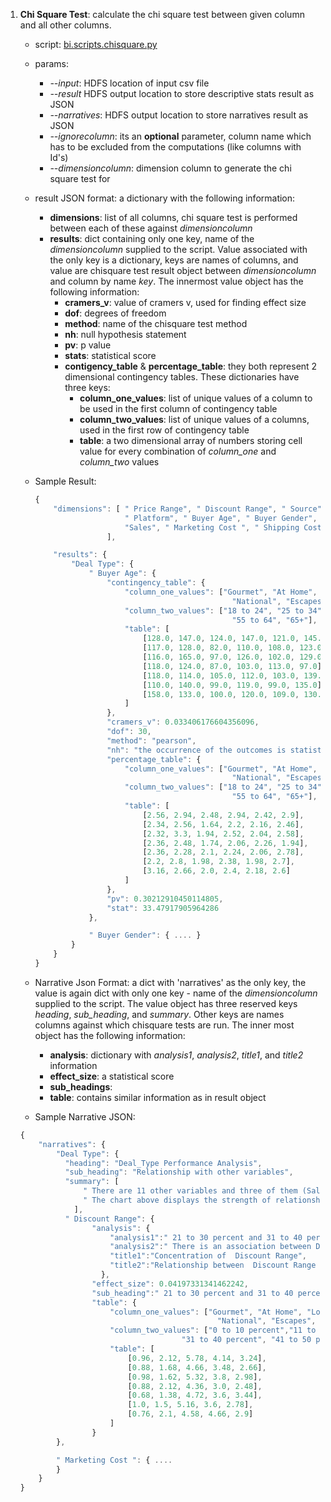 
1. **Chi Square Test**: calculate the chi square test between given column and all other columns.
    * script: [bi.scripts.chisquare.py](https://github.com/rammohan/marlabs-bi/blob/mitali_dev/bi/scripts/chisquare.py)
    * params:
        + *--input*: HDFS location of input csv file
        + *--result* HDFS output location to store descriptive stats result as JSON
        + *--narratives*: HDFS output location to store narratives result as JSON
        + *--ignorecolumn*: its an **optional** parameter, column name which has to be excluded from the computations (like columns with Id's)
        + *--dimensioncolumn*: dimension column to generate the chi square test for

    * result JSON format: a dictionary with the following information:
        + **dimensions**: list of all columns, chi square test is performed between each of these against *dimensioncolumn*
        + **results**: dict containing only one key, name of the *dimensioncolumn* supplied to the script. Value associated with the only key is a dictionary, keys are names of columns, and value are chisquare test result object between *dimensioncolumn* and column by name *key*. The innermost value object has the following information:
            + **cramers_v**: value of cramers v, used for finding effect size
            + **dof**: degrees of freedom
            + **method**: name of the chisquare test method
            + **nh**: null hypothesis statement
            + **pv**: p value
            + **stats**: statistical score
            + **contigency_table** & **percentage_table**: they both represent 2 dimensional contingency tables. These dictionaries have three keys:
                + **column_one_values**: list of unique values of a column to be used in the first column of contingency table
                + **column_two_values**: list of unique values of a columns, used in the first row of contingency table
                + **table**: a two dimensional array of numbers storing cell value for every combination of *column_one* and *column_two* values

    * Sample Result:
        ```javascript
        {
            "dimensions": [ " Price Range", " Discount Range", " Source",
                            " Platform", " Buyer Age", " Buyer Gender", " Tenure in Days ",
                            "Sales", " Marketing Cost ", " Shipping Cost ", "Previous Month's Transaction "
                        ],

            "results": {
                "Deal Type": {
                    " Buyer Age": {
                        "contingency_table": {
                            "column_one_values": ["Gourmet", "At Home", "Local Deals", "Families",
                                                    "National", "Escapes","Adventures"],
                            "column_two_values": ["18 to 24", "25 to 34", "35 to 44", "45 to 54",
                                                    "55 to 64", "65+"],
                            "table": [
                                [128.0, 147.0, 124.0, 147.0, 121.0, 145.0],
                                [117.0, 128.0, 82.0, 110.0, 108.0, 123.0],
                                [116.0, 165.0, 97.0, 126.0, 102.0, 129.0],
                                [118.0, 124.0, 87.0, 103.0, 113.0, 97.0],
                                [118.0, 114.0, 105.0, 112.0, 103.0, 139.0],
                                [110.0, 140.0, 99.0, 119.0, 99.0, 135.0],
                                [158.0, 133.0, 100.0, 120.0, 109.0, 130.0]
                            ]
                        },
                        "cramers_v": 0.033406176604356096,
                        "dof": 30,
                        "method": "pearson",
                        "nh": "the occurrence of the outcomes is statistically independent.",
                        "percentage_table": {
                            "column_one_values": ["Gourmet", "At Home", "Local Deals", "Families",
                                                    "National", "Escapes", "Adventures"],
                            "column_two_values": ["18 to 24", "25 to 34", "35 to 44", "45 to 54",
                                                    "55 to 64", "65+"],
                            "table": [
                                [2.56, 2.94, 2.48, 2.94, 2.42, 2.9],
                                [2.34, 2.56, 1.64, 2.2, 2.16, 2.46],
                                [2.32, 3.3, 1.94, 2.52, 2.04, 2.58],
                                [2.36, 2.48, 1.74, 2.06, 2.26, 1.94],
                                [2.36, 2.28, 2.1, 2.24, 2.06, 2.78],
                                [2.2, 2.8, 1.98, 2.38, 1.98, 2.7],
                                [3.16, 2.66, 2.0, 2.4, 2.18, 2.6]
                            ]
                        },
                        "pv": 0.30212910450114805,
                        "stat": 33.47917905964286
                    },

                    " Buyer Gender": { .... }
                }
            }
        }
        ```

    * Narrative Json Format: a dict with 'narratives' as the only key, the value is again dict with only one key - name of the *dimensioncolumn* supplied to the script. The value object has three reserved keys *heading*, *sub_heading*, and *summary*. Other keys are names columns against which chisquare tests are run. The inner most object has the following information:
        + **analysis**: dictionary with *analysis1*, *analysis2*, *title1*, and *title2* information
        + **effect_size**: a statistical score
        + **sub_headings**:
        + **table**: contains similar information as in result object


    * Sample Narrative JSON:

    ```javascript
    {
        "narratives": {
            "Deal Type": {
              "heading": "Deal_Type Performance Analysis",
              "sub_heading": "Relationship with other variables",
              "summary": [
                  " There are 11 other variables and three of them (Sales, and Marketing_Cost) have significant association with Deal_Type. They display intriguing variation in distribution across Deal_Type. ",
                  " The chart above displays the strength of relationship between Deal_Type and those three key variables, as measured by effect size. Let us take a deeper look at all three of them. "
                ],
              " Discount Range": {
                    "analysis": {
                        "analysis1":" 21 to 30 percent and 31 to 40 percent accounts for more than half (60.86%) of the total observations, whereas 0 to 10 percent has just 6.14% of the total. Being the largest segment, 21 to 30 percent in Gourmet has about 289.0 observations, covering 5.78% of total. On the other hand, 11 to 20 percent in National represents just 1.38% of the total observations. ",
                        "analysis2":" There is an association between Deal Type and Discount Range and the distribution of Discount Range seems to be significantly differenr across Deal Type. Looking at the distribution of Discount Range within Deal Type reveals how interesting some of their relationships are. Local Deals seems to be relatively less diversified, with 38.7755102041% of the total observations coming from 21 to 30 percent alone. On the other hand, Local Deals is found to be relatively spread across all Discount Range.",
                        "title1":"Concentration of  Discount Range",
                        "title2":"Relationship between  Discount Range and Deal Type"
                      },
                    "effect_size": 0.04197331341462242,
                    "sub_heading":" 21 to 30 percent and 31 to 40 percent accounts for more than half (60.86%) of the total observations",
                    "table": {
                        "column_one_values": ["Gourmet", "At Home", "Local Deals", "Families",
                                                "National", "Escapes", "Adventures"],
                        "column_two_values": ["0 to 10 percent","11 to 20 percent", "21 to 30 percent",
                                        "31 to 40 percent", "41 to 50 percent"],
                        "table": [
                            [0.96, 2.12, 5.78, 4.14, 3.24],
                            [0.88, 1.68, 4.66, 3.48, 2.66],
                            [0.98, 1.62, 5.32, 3.8, 2.98],
                            [0.88, 2.12, 4.36, 3.0, 2.48],
                            [0.68, 1.38, 4.72, 3.6, 3.44],
                            [1.0, 1.5, 5.16, 3.6, 2.78],
                            [0.76, 2.1, 4.58, 4.66, 2.9]
                        ]
                    }
            },

            " Marketing Cost ": { ....
            }
        }
    }
    ```
